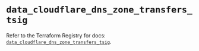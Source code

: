 # `data_cloudflare_dns_zone_transfers_tsig`

Refer to the Terraform Registry for docs: [`data_cloudflare_dns_zone_transfers_tsig`](https://registry.terraform.io/providers/cloudflare/cloudflare/5.7.0/docs/data-sources/dns_zone_transfers_tsig).
